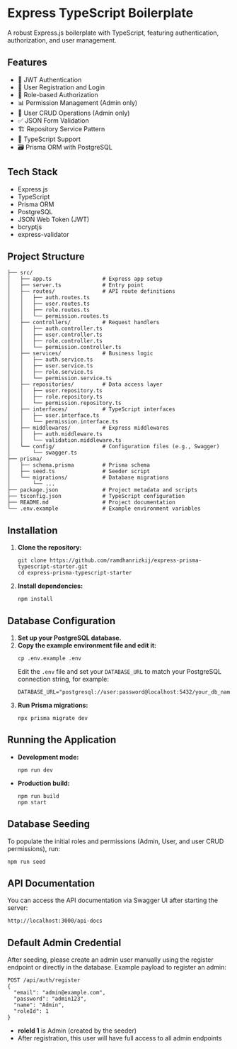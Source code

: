 # Express TypeScript Boilerplate

A robust Express.js boilerplate with TypeScript, featuring authentication, authorization, and user management.

## Features

- 🔐 JWT Authentication
- 👥 User Registration and Login
- 🔑 Role-based Authorization
- 📊 Permission Management (Admin only)
- 👤 User CRUD Operations (Admin only)
- ✅ JSON Form Validation
- 🏗️ Repository Service Pattern
- 🔄 TypeScript Support
- 🗃️ Prisma ORM with PostgreSQL

## Tech Stack

- Express.js
- TypeScript
- Prisma ORM
- PostgreSQL
- JSON Web Token (JWT)
- bcryptjs
- express-validator

## Project Structure

```
├── src/
│   ├── app.ts                # Express app setup
│   ├── server.ts             # Entry point
│   ├── routes/               # API route definitions
│   │   ├── auth.routes.ts
│   │   ├── user.routes.ts
│   │   ├── role.routes.ts
│   │   └── permission.routes.ts
│   ├── controllers/          # Request handlers
│   │   ├── auth.controller.ts
│   │   ├── user.controller.ts
│   │   ├── role.controller.ts
│   │   └── permission.controller.ts
│   ├── services/             # Business logic
│   │   ├── auth.service.ts
│   │   ├── user.service.ts
│   │   ├── role.service.ts
│   │   └── permission.service.ts
│   ├── repositories/         # Data access layer
│   │   ├── user.repository.ts
│   │   ├── role.repository.ts
│   │   └── permission.repository.ts
│   ├── interfaces/           # TypeScript interfaces
│   │   ├── user.interface.ts
│   │   └── permission.interface.ts
│   ├── middlewares/          # Express middlewares
│   │   ├── auth.middleware.ts
│   │   └── validation.middleware.ts
│   └── config/               # Configuration files (e.g., Swagger)
│       └── swagger.ts
├── prisma/
│   ├── schema.prisma         # Prisma schema
│   ├── seed.ts               # Seeder script
│   └── migrations/           # Database migrations
│       └── ...
├── package.json              # Project metadata and scripts
├── tsconfig.json             # TypeScript configuration
├── README.md                 # Project documentation
└── .env.example              # Example environment variables
```

## Installation

1. **Clone the repository:**
   ```
   git clone https://github.com/ramdhanrizkij/express-prisma-typescript-starter.git
   cd express-prisma-typescript-starter
   ```
2. **Install dependencies:**
   ```
   npm install
   ```

## Database Configuration

1. **Set up your PostgreSQL database.**
2. **Copy the example environment file and edit it:**
   ```
   cp .env.example .env
   ```
   Edit the `.env` file and set your `DATABASE_URL` to match your PostgreSQL connection string, for example:
   ```
   DATABASE_URL="postgresql://user:password@localhost:5432/your_db_name"
   ```
3. **Run Prisma migrations:**
   ```
   npx prisma migrate dev
   ```

## Running the Application

- **Development mode:**
  ```
  npm run dev
  ```
- **Production build:**
  ```
  npm run build
  npm start
  ```

## Database Seeding

To populate the initial roles and permissions (Admin, User, and user CRUD permissions), run:

```
npm run seed
```

## API Documentation

You can access the API documentation via Swagger UI after starting the server:

```
http://localhost:3000/api-docs
```

## Default Admin Credential

After seeding, please create an admin user manually using the register endpoint or directly in the database. Example payload to register an admin:

```
POST /api/auth/register
{
  "email": "admin@example.com",
  "password": "admin123",
  "name": "Admin",
  "roleId": 1
}
```

- **roleId 1** is Admin (created by the seeder)
- After registration, this user will have full access to all admin endpoints